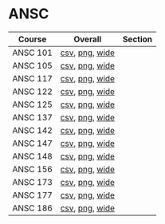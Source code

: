 # ANSC

| Course | Overall | Section |
| ------ | ------- | ------- |
| ANSC 101 | [csv](https://github.com/UCSD-Historical-Enrollment-Data/2023Spring/blob/main/overall/ANSC%20101.csv), [png](https://raw.githubusercontent.com/UCSD-Historical-Enrollment-Data/2023Spring/main/plot_overall/ANSC%20101.png), [wide](https://raw.githubusercontent.com/UCSD-Historical-Enrollment-Data/2023Spring/main/plot_overall_wide/ANSC%20101.png) |  |
| ANSC 105 | [csv](https://github.com/UCSD-Historical-Enrollment-Data/2023Spring/blob/main/overall/ANSC%20105.csv), [png](https://raw.githubusercontent.com/UCSD-Historical-Enrollment-Data/2023Spring/main/plot_overall/ANSC%20105.png), [wide](https://raw.githubusercontent.com/UCSD-Historical-Enrollment-Data/2023Spring/main/plot_overall_wide/ANSC%20105.png) |  |
| ANSC 117 | [csv](https://github.com/UCSD-Historical-Enrollment-Data/2023Spring/blob/main/overall/ANSC%20117.csv), [png](https://raw.githubusercontent.com/UCSD-Historical-Enrollment-Data/2023Spring/main/plot_overall/ANSC%20117.png), [wide](https://raw.githubusercontent.com/UCSD-Historical-Enrollment-Data/2023Spring/main/plot_overall_wide/ANSC%20117.png) |  |
| ANSC 122 | [csv](https://github.com/UCSD-Historical-Enrollment-Data/2023Spring/blob/main/overall/ANSC%20122.csv), [png](https://raw.githubusercontent.com/UCSD-Historical-Enrollment-Data/2023Spring/main/plot_overall/ANSC%20122.png), [wide](https://raw.githubusercontent.com/UCSD-Historical-Enrollment-Data/2023Spring/main/plot_overall_wide/ANSC%20122.png) |  |
| ANSC 125 | [csv](https://github.com/UCSD-Historical-Enrollment-Data/2023Spring/blob/main/overall/ANSC%20125.csv), [png](https://raw.githubusercontent.com/UCSD-Historical-Enrollment-Data/2023Spring/main/plot_overall/ANSC%20125.png), [wide](https://raw.githubusercontent.com/UCSD-Historical-Enrollment-Data/2023Spring/main/plot_overall_wide/ANSC%20125.png) |  |
| ANSC 137 | [csv](https://github.com/UCSD-Historical-Enrollment-Data/2023Spring/blob/main/overall/ANSC%20137.csv), [png](https://raw.githubusercontent.com/UCSD-Historical-Enrollment-Data/2023Spring/main/plot_overall/ANSC%20137.png), [wide](https://raw.githubusercontent.com/UCSD-Historical-Enrollment-Data/2023Spring/main/plot_overall_wide/ANSC%20137.png) |  |
| ANSC 142 | [csv](https://github.com/UCSD-Historical-Enrollment-Data/2023Spring/blob/main/overall/ANSC%20142.csv), [png](https://raw.githubusercontent.com/UCSD-Historical-Enrollment-Data/2023Spring/main/plot_overall/ANSC%20142.png), [wide](https://raw.githubusercontent.com/UCSD-Historical-Enrollment-Data/2023Spring/main/plot_overall_wide/ANSC%20142.png) |  |
| ANSC 147 | [csv](https://github.com/UCSD-Historical-Enrollment-Data/2023Spring/blob/main/overall/ANSC%20147.csv), [png](https://raw.githubusercontent.com/UCSD-Historical-Enrollment-Data/2023Spring/main/plot_overall/ANSC%20147.png), [wide](https://raw.githubusercontent.com/UCSD-Historical-Enrollment-Data/2023Spring/main/plot_overall_wide/ANSC%20147.png) |  |
| ANSC 148 | [csv](https://github.com/UCSD-Historical-Enrollment-Data/2023Spring/blob/main/overall/ANSC%20148.csv), [png](https://raw.githubusercontent.com/UCSD-Historical-Enrollment-Data/2023Spring/main/plot_overall/ANSC%20148.png), [wide](https://raw.githubusercontent.com/UCSD-Historical-Enrollment-Data/2023Spring/main/plot_overall_wide/ANSC%20148.png) |  |
| ANSC 156 | [csv](https://github.com/UCSD-Historical-Enrollment-Data/2023Spring/blob/main/overall/ANSC%20156.csv), [png](https://raw.githubusercontent.com/UCSD-Historical-Enrollment-Data/2023Spring/main/plot_overall/ANSC%20156.png), [wide](https://raw.githubusercontent.com/UCSD-Historical-Enrollment-Data/2023Spring/main/plot_overall_wide/ANSC%20156.png) |  |
| ANSC 173 | [csv](https://github.com/UCSD-Historical-Enrollment-Data/2023Spring/blob/main/overall/ANSC%20173.csv), [png](https://raw.githubusercontent.com/UCSD-Historical-Enrollment-Data/2023Spring/main/plot_overall/ANSC%20173.png), [wide](https://raw.githubusercontent.com/UCSD-Historical-Enrollment-Data/2023Spring/main/plot_overall_wide/ANSC%20173.png) |  |
| ANSC 177 | [csv](https://github.com/UCSD-Historical-Enrollment-Data/2023Spring/blob/main/overall/ANSC%20177.csv), [png](https://raw.githubusercontent.com/UCSD-Historical-Enrollment-Data/2023Spring/main/plot_overall/ANSC%20177.png), [wide](https://raw.githubusercontent.com/UCSD-Historical-Enrollment-Data/2023Spring/main/plot_overall_wide/ANSC%20177.png) |  |
| ANSC 186 | [csv](https://github.com/UCSD-Historical-Enrollment-Data/2023Spring/blob/main/overall/ANSC%20186.csv), [png](https://raw.githubusercontent.com/UCSD-Historical-Enrollment-Data/2023Spring/main/plot_overall/ANSC%20186.png), [wide](https://raw.githubusercontent.com/UCSD-Historical-Enrollment-Data/2023Spring/main/plot_overall_wide/ANSC%20186.png) |  |
